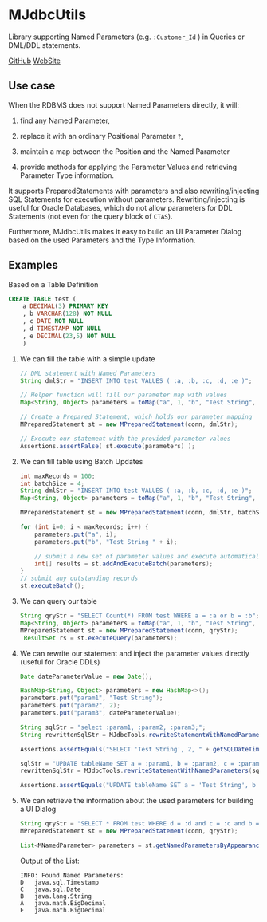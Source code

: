 # MJdbcUtils

Library supporting Named Parameters (e.g. `:Customer_Id` ) in Queries or DML/DDL statements.

[GitHub](https://github.com/manticore-projects/MJdbcUtils) [WebSite](http://manticore-projects.com/MJdbcUtils/README.html)

## Use case
When the RDBMS does not support Named Parameters directly, it will:

1) find any Named Parameter,

2) replace it with an ordinary Positional Parameter `?`,

3) maintain a map between the Position and the Named Parameter

4) provide methods for applying the Parameter Values and retrieving Parameter Type information.

It supports PreparedStatements with parameters and also rewriting/injecting SQL Statements for execution without parameters.
Rewriting/injecting is useful for Oracle Databases, which do not allow parameters for DDL Statements (not even for the query block of `CTAS`).

Furthermore, MJdbcUtils makes it easy to build an UI Parameter Dialog based on the used Parameters and the Type Information.

## Examples

Based on a Table Definition

```sql
CREATE TABLE test (
    a DECIMAL(3) PRIMARY KEY
    , b VARCHAR(128) NOT NULL
    , c DATE NOT NULL
    , d TIMESTAMP NOT NULL
    , e DECIMAL(23,5) NOT NULL
    )
```

1) We can fill the table with a simple update

    ```java
    // DML statement with Named Parameters
    String dmlStr = "INSERT INTO test VALUES ( :a, :b, :c, :d, :e )";

    // Helper function will fill our parameter map with values
    Map<String, Object> parameters = toMap("a", 1, "b", "Test String", "c", new Date(), "d", new Date(), "e", "0.12345");

    // Create a Prepared Statement, which holds our parameter mapping
    MPreparedStatement st = new MPreparedStatement(conn, dmlStr);

    // Execute our statement with the provided parameter values
    Assertions.assertFalse( st.execute(parameters) );
    ```

2) We can fill table using Batch Updates

    ```java
    int maxRecords = 100;
    int batchSize = 4;
    String dmlStr = "INSERT INTO test VALUES ( :a, :b, :c, :d, :e )";
    Map<String, Object> parameters = toMap("a", 1, "b", "Test String", "c", new Date(), "d", new Date(), "e", "0.12345");

    MPreparedStatement st = new MPreparedStatement(conn, dmlStr, batchSize);

    for (int i=0; i < maxRecords; i++) {
        parameters.put("a", i);
        parameters.put("b", "Test String " + i);

        // submit a new set of parameter values and execute automatically after 4 records
        int[] results = st.addAndExecuteBatch(parameters);
    }
    // submit any outstanding records
    st.executeBatch();

    ```

3) We can query our table

    ```java
    String qryStr = "SELECT Count(*) FROM test WHERE a = :a or b = :b";
    Map<String, Object> parameters = toMap("a", 1, "b", "Test String", "c", new Date(), "d", new Date(), "e", "0.12345");
    MPreparedStatement st = new MPreparedStatement(conn, qryStr);
     ResultSet rs = st.executeQuery(parameters);
    ```

4) We can rewrite our statement and inject the parameter values directly (useful for Oracle DDLs)

    ```java
    Date dateParameterValue = new Date();

    HashMap<String, Object> parameters = new HashMap<>();
    parameters.put("param1", "Test String");
    parameters.put("param2", 2);
    parameters.put("param3", dateParameterValue);

    String sqlStr = "select :param1, :param2, :param3;";
    String rewrittenSqlStr = MJdbcTools.rewriteStatementWithNamedParameters(sqlStr, parameters);

    Assertions.assertEquals("SELECT 'Test String', 2, " + getSQLDateTimeStr(dateParameterValue), rewrittenSqlStr);

    sqlStr = "UPDATE tableName SET a = :param1, b = :param2, c = :param3;";
    rewrittenSqlStr = MJdbcTools.rewriteStatementWithNamedParameters(sqlStr, parameters);

    Assertions.assertEquals("UPDATE tableName SET a = 'Test String', b = 2, c = " + getSQLDateTimeStr(dateParameterValue), rewrittenSqlStr);
    ```

5) We can retrieve the information about the used parameters for building a UI Dialog

    ```java
    String qryStr = "SELECT * FROM test WHERE d = :d and c = :c and b = :b and a = :a and e = :e";
    MPreparedStatement st = new MPreparedStatement(conn, qryStr);

    List<MNamedParameter> parameters = st.getNamedParametersByAppearance();
    ```

    Output of the List:

    ```text
    INFO: Found Named Parameters:
    D	java.sql.Timestamp
    C	java.sql.Date
    B	java.lang.String
    A	java.math.BigDecimal
    E	java.math.BigDecimal
    ```
